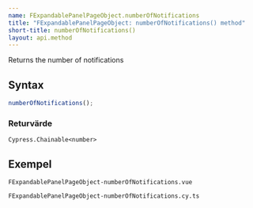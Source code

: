 ```yaml
---
name: FExpandablePanelPageObject.numberOfNotifications
title: "FExpandablePanelPageObject: numberOfNotifications() method"
short-title: numberOfNotifications()
layout: api.method
---
```


Returns the number of notifications

## Syntax

```ts nocompile nolint
numberOfNotifications();
```

### Returvärde

`Cypress.Chainable<number>`

## Exempel

```import static
FExpandablePanelPageObject-numberOfNotifications.vue
```

```import
FExpandablePanelPageObject-numberOfNotifications.cy.ts
```
